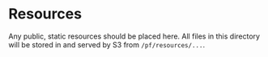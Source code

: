 # Resources

Any public, static resources should be placed here. All files in this directory will be stored in and served by S3 from `/pf/resources/...`.

